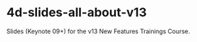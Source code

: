 4d-slides-all-about-v13
=======================

Slides (Keynote 09+) for the v13 New Features Trainings Course.
